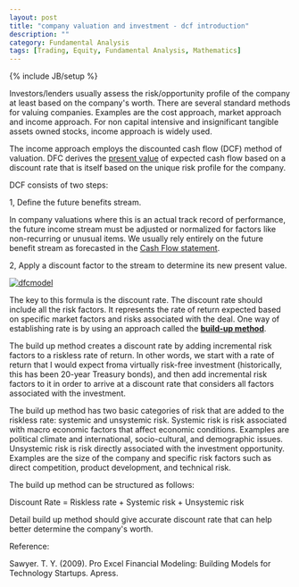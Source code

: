 ```yaml
---
layout: post
title: "company valuation and investment - dcf introduction"
description: ""
category: Fundamental Analysis 
tags: [Trading, Equity, Fundamental Analysis, Mathematics]
---
```

{% include JB/setup %}

Investors/lenders usually assess the risk/opportunity profile of the company at least based on the company's worth. There are several standard methods for valuing companies. Examples are the cost approach, market approach and income approach. For non capital intensive and insignificant tangible assets owned stocks, income approach is widely used.

The income approach employs the discounted cash flow (DCF) method of valuation. DFC derives the [present value](http://en.wikipedia.org/wiki/Present_value) of expected cash flow based on a discount rate that is itself based on the unique risk profile for the company.


DCF consists of two steps:

1, Define the future benefits stream.

In company valuations where this is an actual track record of performance, the future income stream must be adjusted or normalized for factors like non-recurring or unusual items. We usually rely entirely on the future benefit stream as forecasted in the [Cash Flow statement](http://en.wikipedia.org/wiki/Cash_flow_statement).

2, Apply a discount factor to the stream to determine its new present value.

[![dfcmodel](http://ryancheng.s3.amazonaws.com/Linear%20Programming/dcfmodel.png)](http://en.wikipedia.org/wiki/Discounted_cash_flow)

The key to this formula is the discount rate. The discount rate should include all the risk factors. It represents the rate of return expected based on specific market factors and risks associated with the deal. One way of establishing rate is by using an approach called the [__build-up method__](http://hortonbusinessappraisers.com/Tutorial/DiscountRateBuildupMethod.htm).

The build up method creates a discount rate by adding incremental risk factors to a riskless rate of return. In other words, we start with a rate of return that I would expect froma virtually risk-free investment (historically, this has been 20-year Treasury bonds), and then add incremental risk factors to it in order to arrive at a discount rate that considers all factors associated with the investment.

The build up method has two basic categories of risk that are added to the riskless rate: systemic and unsystemic risk. Systemic risk is risk associated with macro economic factors that affect economic conditions. Examples are political climate and international, socio-cultural, and demographic issues. Unsystemic risk is risk directly associated with the investment opportunity. Examples are the size of the company and specific risk factors such as direct competition, product development, and technical risk.

The build up method can be structured as follows: 

Discount Rate = Riskless rate + Systemic risk + Unsystemic risk 

Detail build up method should give accurate discount rate that can help better determine the company's worth.

Reference:

Sawyer. T. Y. (2009). Pro Excel Financial Modeling: Building Models for Technology Startups. Apress.

